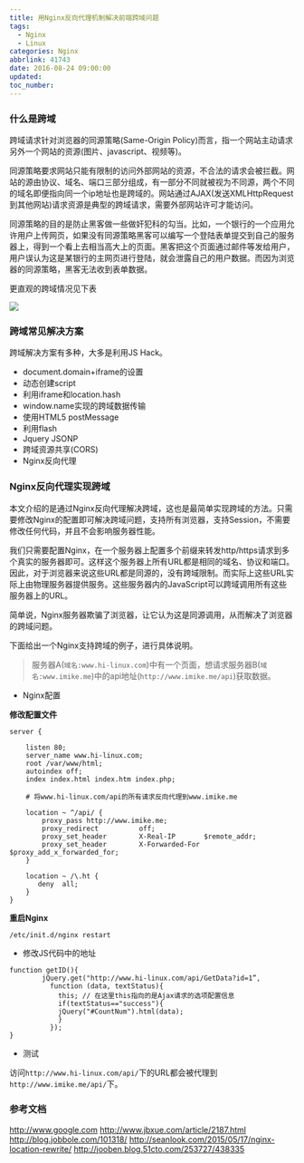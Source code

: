```yaml
---
title: 用Nginx反向代理机制解决前端跨域问题
tags:
  - Nginx
  - Linux
categories: Nginx
abbrlink: 41743
date: 2016-08-24 09:00:00
updated:
toc_number:
---
```


### 什么是跨域

跨域请求针对浏览器的同源策略(Same-Origin Policy)而言，指一个网站主动请求另外一个网站的资源(图片、javascript、视频等)。

同源策略要求网站只能有限制的访问外部网站的资源，不合法的请求会被拦截。网站的源由协议、域名、端口三部分组成，有一部分不同就被视为不同源，两个不同的域名即便指向同一个ip地址也是跨域的。网站通过AJAX(发送XMLHttpRequest到其他网站)请求资源是典型的跨域请求，需要外部网站许可才能访问。

同源策略的目的是防止黑客做一些做奸犯科的勾当。比如，一个银行的一个应用允许用户上传网页，如果没有同源策略黑客可以编写一个登陆表单提交到自己的服务器上，得到一个看上去相当高大上的页面。黑客把这个页面通过邮件等发给用户，用户误认为这是某银行的主网页进行登陆，就会泄露自己的用户数据。而因为浏览器的同源策略，黑客无法收到表单数据。

<!-- more -->

更直观的跨域情况见下表

![](https://www.hi-linux.com/img/linux/nginx_sop.png)

### 跨域常见解决方案

跨域解决方案有多种，大多是利用JS Hack。

- document.domain+iframe的设置
- 动态创建script
- 利用iframe和location.hash
- window.name实现的跨域数据传输
- 使用HTML5 postMessage
- 利用flash
- Jquery JSONP
- 跨域资源共享(CORS)
- Nginx反向代理


### Nginx反向代理实现跨域

本文介绍的是通过Nginx反向代理解决跨域，这也是最简单实现跨域的方法。只需要修改Nginx的配置即可解决跨域问题，支持所有浏览器，支持Session，不需要修改任何代码，并且不会影响服务器性能。

我们只需要配置Nginx，在一个服务器上配置多个前缀来转发http/https请求到多个真实的服务器即可。这样这个服务器上所有URL都是相同的域名、协议和端口。因此，对于浏览器来说这些URL都是同源的，没有跨域限制。而实际上这些URL实际上由物理服务器提供服务。这些服务器内的JavaScript可以跨域调用所有这些服务器上的URL。

简单说，Nginx服务器欺骗了浏览器，让它认为这是同源调用，从而解决了浏览器的跨域问题。

下面给出一个Nginx支持跨域的例子，进行具体说明。

> 服务器A(`域名:www.hi-linux.com`)中有一个页面，想请求服务器B(`域名:www.imike.me`)中的api地址(`http://www.imike.me/api`)获取数据。

- Nginx配置

**修改配置文件**

```
server {

    listen 80;
    server_name www.hi-linux.com;
    root /var/www/html;
    autoindex off;
    index index.html index.htm index.php;

    # 将www.hi-linux.com/api的所有请求反向代理到www.imike.me
	
    location ~ ^/api/ {
        proxy_pass http://www.imike.me;
        proxy_redirect          off; 
        proxy_set_header        X-Real-IP       $remote_addr; 
        proxy_set_header        X-Forwarded-For $proxy_add_x_forwarded_for; 
    }

    location ~ /\.ht {
       deny  all;
    }
}
```

**重启Nginx**

```
/etc/init.d/nginx restart
```

- 修改JS代码中的地址

```
function getID(){ 
		jQuery.get("http://www.hi-linux.com/api/GetData?id=1”, 
		  function (data, textStatus){ 
            this; // 在这里this指向的是Ajax请求的选项配置信息 
            if(textStatus=="success"){ 
            jQuery("#CountNum").html(data); 
            } 
          });  
}
```

- 测试

访问`http://www.hi-linux.com/api/`下的URL都会被代理到`http://www.imike.me/api/`下。

### 参考文档

http://www.google.com
http://www.jbxue.com/article/2187.html
http://blog.jobbole.com/101318/
http://seanlook.com/2015/05/17/nginx-location-rewrite/
http://jooben.blog.51cto.com/253727/438335